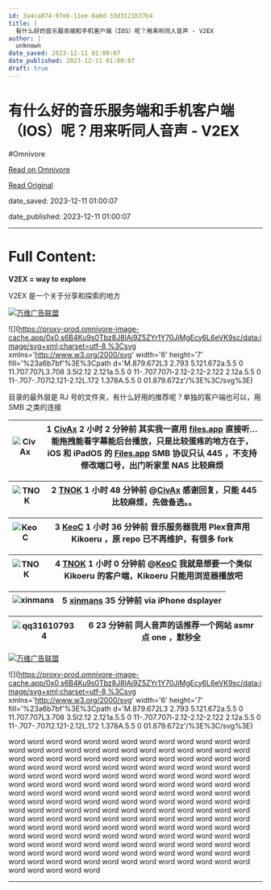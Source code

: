 ```yaml
---
id: 3a4ca074-97eb-11ee-8a0d-33d3121b37b4
title: |
  有什么好的音乐服务端和手机客户端（IOS）呢？用来听同人音声 - V2EX
author: |
  unknown
date_saved: 2023-12-11 01:00:07
date_published: 2023-12-11 01:00:07
draft: true
---
```


# 有什么好的音乐服务端和手机客户端（IOS）呢？用来听同人音声 - V2EX
#Omnivore

[Read on Omnivore](https://omnivore.app/me/ios-v-2-ex-18c577aa4de)

[Read Original](https://www.v2ex.com/t/999362)

date_saved: 2023-12-11 01:00:07

date_published: 2023-12-11 01:00:07

--- 

# Full Content: 

**V2EX = way to explore**

V2EX 是一个关于分享和探索的地方 

[](https://wwads.cn/click/bait)[![万维广告联盟](https://proxy-prod.omnivore-image-cache.app/130x0,sJj-m7-BqpMma4LNUakZQ3yglN4KMGITtmIbpSM52FfY/https://cdn.wwads.cn/creatives/BxggxkTpCskMakRFy6ULtw7ZRcqABN83j1KPAQrq.jpg)](https://wwads.cn/click/bundle?code=NJt5qZfiycp0f3qG3cokvSIG8Xt6xu)

![](https://proxy-prod.omnivore-image-cache.app/0x0,s6B4Ku9s0Tbz8J8IAj9Z5ZYr1Y70JiMgEcy6L6eVK9sc/data:image/svg+xml;charset=utf-8,%3Csvg xmlns='http://www.w3.org/2000/svg' width='6' height='7' fill='%23a6b7bf'%3E%3Cpath d='M.879.672L3 2.793 5.121.672a.5.5 0 11.707.707L3.708 3.5l2.12 2.121a.5.5 0 11-.707.707l-2.12-2.12-2.122 2.12a.5.5 0 11-.707-.707l2.121-2.12L.172 1.378A.5.5 0 01.879.672z'/%3E%3C/svg%3E)

目录的最外层是 RJ 号的文件夹，有什么好用的推荐呢？单独的客户端也可以，用 SMB 之类的连接

| ![CivAx](https://proxy-prod.omnivore-image-cache.app/0x0,ssdVaVEO8GABiqfd7D4polMuePrRQ_1Xw2QF66pE6rlE/https://cdn.v2ex.com/avatar/b549/f530/285337_normal.png?m=1662483757) | 1 **[CivAx](https://www.v2ex.com/member/CivAx)** 2 小时 2 分钟前 其实我一直用 [files.app](http://files.app/) 直接听…能拖拽能看字幕能后台播放，只是比较蛋疼的地方在于，iOS 和 iPadOS 的 [Files.app](http://files.app/) SMB 协议只认 445 ，不支持修改端口号，出门听家里 NAS 比较麻烦 |
| --------------------------------------------------------------------------------------------------------------------------------------------------------------------------- | ------------------------------------------------------------------------------------------------------------------------------------------------------------------------------------------------------------------ |

| ![TNOK](https://proxy-prod.omnivore-image-cache.app/0x0,sffhEKrJnGeA31YWnl1AakTX755RG51JJGjomWCkBloE/https://cdn.v2ex.com/gravatar/b6a43fd19dc0d2ece418e856b15daaec?s=48&d=retro) | 2 **[TNOK](https://www.v2ex.com/member/TNOK)** 1 小时 48 分钟前 @[CivAx](https://www.v2ex.com/member/CivAx) 感谢回复，只能 445 比较麻烦，先做备选。。 |
| --------------------------------------------------------------------------------------------------------------------------------------------------------------------------------- | ------------------------------------------------------------------------------------------------------------------------------ |

| ![KeoC](https://proxy-prod.omnivore-image-cache.app/0x0,sC7bjnukY_6Rvg-d6yu4D1WCoJ-hCnMHKJa3lVfanMCI/https://cdn.v2ex.com/gravatar/2b55f56550d36f231e45324a9d65964f?s=48&d=retro) | 3 **[KeoC](https://www.v2ex.com/member/KeoC)** 1 小时 36 分钟前 音乐服务器我用 Plex音声用 Kikoeru ，原 repo 已不再维护，有很多 fork |
| --------------------------------------------------------------------------------------------------------------------------------------------------------------------------------- | --------------------------------------------------------------------------------------------------------- |

| ![TNOK](https://proxy-prod.omnivore-image-cache.app/0x0,sffhEKrJnGeA31YWnl1AakTX755RG51JJGjomWCkBloE/https://cdn.v2ex.com/gravatar/b6a43fd19dc0d2ece418e856b15daaec?s=48&d=retro) | 4 **[TNOK](https://www.v2ex.com/member/TNOK)** 1 小时 0 分钟前 @[KeoC](https://www.v2ex.com/member/KeoC) 我就是想要一个类似 Kikoeru 的客户端，Kikoeru 只能用浏览器播放吧 |
| --------------------------------------------------------------------------------------------------------------------------------------------------------------------------------- | -------------------------------------------------------------------------------------------------------------------------------------------- |

| ![xinmans](https://proxy-prod.omnivore-image-cache.app/0x0,sf3gjaxu9-7NLP2cao-5Z7CCMXnbYmDWVUrl0vTZeL8s/https://cdn.v2ex.com/avatar/495b/e16d/253898_normal.png?m=1683642295) | 5 **[xinmans](https://www.v2ex.com/member/xinmans)** 35 分钟前 via iPhone dsplayer |
| ----------------------------------------------------------------------------------------------------------------------------------------------------------------------------- | ------------------------------------------------------------------------------- |

| ![qq316107934](https://proxy-prod.omnivore-image-cache.app/0x0,sCJHYogOYQl61S5Zt6T6-sP-pcz4geiL5aMd9AkNDkWc/https://cdn.v2ex.com/avatar/be97/b931/163334_normal.png?m=1688490466) | 6 23 分钟前 同人音声的话推荐一个网站 asmr 点 one ，默秒全 |
| --------------------------------------------------------------------------------------------------------------------------------------------------------------------------------- | ------------------------------------- |

[](https://wwads.cn/click/bait)[![万维广告联盟](https://proxy-prod.omnivore-image-cache.app/130x0,sJj-m7-BqpMma4LNUakZQ3yglN4KMGITtmIbpSM52FfY/https://cdn.wwads.cn/creatives/BxggxkTpCskMakRFy6ULtw7ZRcqABN83j1KPAQrq.jpg)](https://wwads.cn/click/bundle?code=NJt5qZfiycp0f3qG3cokvSIG8Xt6xu)

![](https://proxy-prod.omnivore-image-cache.app/0x0,s6B4Ku9s0Tbz8J8IAj9Z5ZYr1Y70JiMgEcy6L6eVK9sc/data:image/svg+xml;charset=utf-8,%3Csvg xmlns='http://www.w3.org/2000/svg' width='6' height='7' fill='%23a6b7bf'%3E%3Cpath d='M.879.672L3 2.793 5.121.672a.5.5 0 11.707.707L3.708 3.5l2.12 2.121a.5.5 0 11-.707.707l-2.12-2.12-2.122 2.12a.5.5 0 11-.707-.707l2.121-2.12L.172 1.378A.5.5 0 01.879.672z'/%3E%3C/svg%3E)

word word word word word word word word word word word word word word word word word word word word word word word word word word word word word word word word word word word word word word word word word word word word word word word word word word word word word word word word word word word word word word word word word word word word word word word word word word word word word word word word word word word word word word word word word word word word word word word word word word word word word word word word word word word word word word word word word word word word word word word word word word word word word word word word word word word word word word word word word word word word word word word word word word word word word word word word word word word word word word word word word word word word word word word word word word word word word word word word word word word word word word word word word word word word word word word word word word word word word word word word

---

